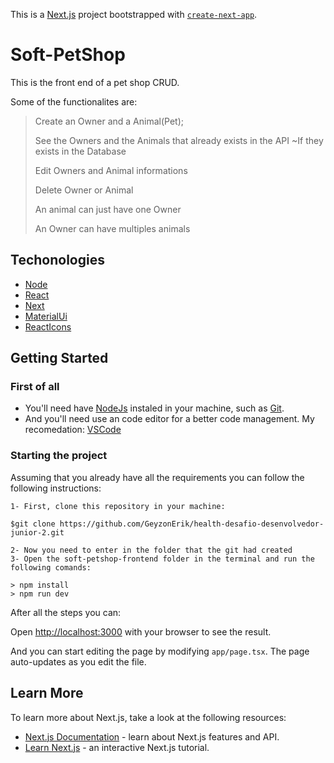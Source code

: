 This is a [Next.js](https://nextjs.org/) project bootstrapped with [`create-next-app`](https://github.com/vercel/next.js/tree/canary/packages/create-next-app).

# Soft-PetShop
This is the front end of a pet shop CRUD.

Some of the functionalites are:
> Create an Owner and a Animal(Pet);
> 
> See the Owners and the Animals that already exists in the API ~If they exists in the Database
> 
> Edit Owners and Animal informations
>
> Delete Owner or Animal
>
> An animal can just have one Owner
>
> An Owner can have multiples animals

## Techonologies

- [Node](https://nodejs.dev)
- [React](https://pt-br.reactjs.org)
- [Next](https://nextjs.org/)
- [MaterialUi](https://mui.com/)
- [ReactIcons](https://react-icons.github.io/react-icons/)

## Getting Started

### First of all
- You'll need have [NodeJs](https://nodejs.dev) instaled in your machine, such as [Git](https://git-scm.com/).
- And you'll need use an code editor for a better code management. My recomedation: [VSCode](https://code.visualstudio.com/)

### Starting the project
Assuming that you already have all the requirements you can follow the following instructions:

```
1- First, clone this repository in your machine:

$git clone https://github.com/GeyzonErik/health-desafio-desenvolvedor-junior-2.git

2- Now you need to enter in the folder that the git had created
3- Open the soft-petshop-frontend folder in the terminal and run the following comands:

> npm install
> npm run dev

```

After all the steps you can:

Open [http://localhost:3000](http://localhost:3000) with your browser to see the result.

And you can start editing the page by modifying `app/page.tsx`. The page auto-updates as you edit the file.

## Learn More

To learn more about Next.js, take a look at the following resources:

- [Next.js Documentation](https://nextjs.org/docs) - learn about Next.js features and API.
- [Learn Next.js](https://nextjs.org/learn) - an interactive Next.js tutorial.
